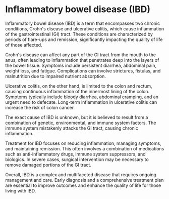 <!--
source: gpt-40
abbr: IBD
variants: Crohn's disease, ulcerative colitis
tags: gastrointestinal inflammation conditions
-->

# Inflammatory bowel disease (IBD)

Inflammatory bowel disease (IBD) is a term that encompasses two chronic conditions, Crohn's disease and ulcerative colitis, which cause inflammation of the gastrointestinal (GI) tract. These conditions are characterized by periods of flare-ups and remission, significantly impacting the quality of life of those affected.

Crohn's disease can affect any part of the GI tract from the mouth to the anus, often leading to inflammation that penetrates deep into the layers of the bowel tissue. Symptoms include persistent diarrhea, abdominal pain, weight loss, and fatigue. Complications can involve strictures, fistulas, and malnutrition due to impaired nutrient absorption.

Ulcerative colitis, on the other hand, is limited to the colon and rectum, causing continuous inflammation of the innermost lining of the colon. Symptoms typically include bloody diarrhea, abdominal cramping, and an urgent need to defecate. Long-term inflammation in ulcerative colitis can increase the risk of colon cancer.

The exact cause of IBD is unknown, but it is believed to result from a combination of genetic, environmental, and immune system factors. The immune system mistakenly attacks the GI tract, causing chronic inflammation. 

Treatment for IBD focuses on reducing inflammation, managing symptoms, and maintaining remission. This often involves a combination of medications such as anti-inflammatory drugs, immune system suppressors, and biologics. In severe cases, surgical intervention may be necessary to remove damaged portions of the GI tract.

Overall, IBD is a complex and multifaceted disease that requires ongoing management and care. Early diagnosis and a comprehensive treatment plan are essential to improve outcomes and enhance the quality of life for those living with IBD.
